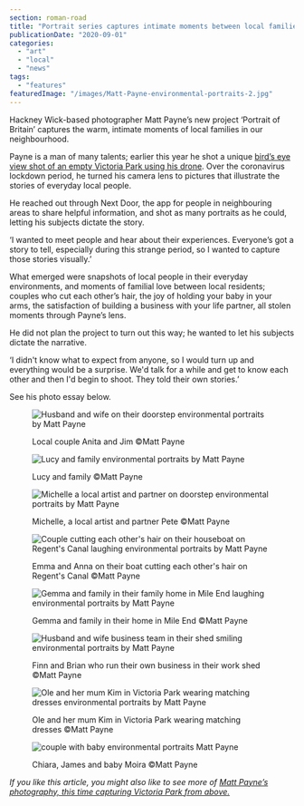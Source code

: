 ```yaml
---
section: roman-road
title: "Portrait series captures intimate moments between local families"
publicationDate: "2020-09-01"
categories: 
  - "art"
  - "local"
  - "news"
tags: 
  - "features"
featuredImage: "/images/Matt-Payne-environmental-portraits-2.jpg"
---
```


Hackney Wick-based photographer Matt Payne’s new project ‘Portrait of Britain’ captures the warm, intimate moments of local families in our neighbourhood.

Payne is a man of many talents; earlier this year he shot a unique [bird’s eye view shot of an empty Victoria Park using his drone](https://romanroadlondon.com/aerial-photography-victoria-park-matt-payne/). Over the coronavirus lockdown period, he turned his camera lens to pictures that illustrate the stories of everyday local people.

He reached out through Next Door, the app for people in neighbouring areas to share helpful information, and shot as many portraits as he could, letting his subjects dictate the story. 

‘I wanted to meet people and hear about their experiences. Everyone’s got a story to tell, especially during this strange period, so I wanted to capture those stories visually.’ 

What emerged were snapshots of local people in their everyday environments, and moments of familial love between local residents; couples who cut each other’s hair, the joy of holding your baby in your arms, the satisfaction of building a business with your life partner, all stolen moments through Payne’s lens. 

He did not plan the project to turn out this way; he wanted to let his subjects dictate the narrative. 

‘I didn't know what to expect from anyone, so I would turn up and everything would be a surprise. We'd talk for a while and get to know each other and then I'd begin to shoot. They told their own stories.’

See his photo essay below.

<figure>

![Husband and wife on their doorstep environmental portraits by Matt Payne](/images/Matt-Payne-environmental-portraits-13.jpg)

<figcaption>

Local couple Anita and Jim ©️Matt Payne

</figcaption>

</figure>

<figure>

![Lucy and family environmental portraits by Matt Payne](/images/Matt-Payne-environmental-portraits-23.jpg)

<figcaption>

Lucy and family ©️Matt Payne

</figcaption>

</figure>

<figure>

![Michelle a local artist and partner on doorstep environmental portraits by Matt Payne](/images/Matt-Payne-environmental-portraits-15.jpg)

<figcaption>

Michelle, a local artist and partner Pete ©️Matt Payne

</figcaption>

</figure>

<figure>

![Couple cutting each other's hair on their houseboat on Regent's Canal laughing environmental portraits by Matt Payne](/images/Matt-Payne-environmental-portraits-8-1024x683.jpg)

<figcaption>

Emma and Anna on their boat cutting each other's hair on Regent's Canal ©️Matt Payne

</figcaption>

</figure>

<figure>

![Gemma and family in their family home in Mile End laughing environmental portraits by Matt Payne](/images/Matt-Payne-environmental-portraits-5-1024x683.jpg)

<figcaption>

Gemma and family in their home in Mile End ©️Matt Payne

</figcaption>

</figure>

<figure>

![Husband and wife business team in their shed smiling environmental portraits by Matt Payne](/images/Matt-Payne-environmental-portraits-7-1024x641.jpg)

<figcaption>

Finn and Brian who run their own business in their work shed ©️Matt Payne

</figcaption>

</figure>

<figure>

![Ole and her mum Kim in Victoria Park wearing matching dresses environmental portraits by Matt Payne](/images/Matt-Payne-environmental-portraits-21.jpg)

<figcaption>

Ole and her mum Kim in Victoria Park wearing matching dresses ©️Matt Payne

</figcaption>

</figure>

<figure>

![couple with baby environmental portraits Matt Payne](/images/Matt-Payne-environmental-portraits-3-1024x683.jpg)

<figcaption>

Chiara, James and baby Moira ©️Matt Payne

</figcaption>

</figure>

_If you like this article, you might also like to see more of_ [_Matt Payne’s photography, this time capturing Victoria Park from above._](https://romanroadlondon.com/aerial-photography-victoria-park-matt-payne/)
